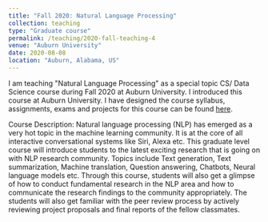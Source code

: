 ```yaml
---
title: "Fall 2020: Natural Language Processing"
collection: teaching
type: "Graduate course"
permalink: /teaching/2020-fall-teaching-4
venue: "Auburn University"
date: 2020-08-08
location: "Auburn, Alabama, US"
---
```


I am teaching "Natural Language Processing" as a special topic CS/ Data Science course during Fall 2020 at Auburn University. I introduced this course at Auburn University. I have designed the course syllabus, assignments, exams and projects for this course can be found <a href="https://auburn.instructure.com/courses/1303005">here</a>.


Course Description: Natural language processing (NLP) has emerged as a very hot topic in the machine learning community. It is at the core of all interactive conversational systems like Siri, Alexa etc. This graduate level course will introduce students to the latest exciting research that is going on with NLP research community. Topics include Text generation, Text summarization, Machine translation, Question answering, Chatbots, Neural language models etc. Through this course, students will also get a glimpse of how to conduct fundamental research in the NLP area and how to communicate the research findings to the community appropriately. The students will also get familiar with the peer review process by actively reviewing project proposals and final reports of the fellow classmates.
